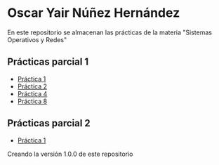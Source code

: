 # Oscar Yair Núñez Hernández

En este repositorio se almacenan las prácticas de la materia "Sistemas Operativos y Redes"

## Prácticas parcial 1

- [Práctica 1](./Practica1.md)
- [Práctica 2](./Practica2.md)
- [Práctica 4](https://github.com/OzcarDev/practica4)
- [Práctica 8](Practica8.md)
 
 ## Prácticas parcial 2

 - [Práctica 1](https://github.com/OzcarDev/Parcial2-Practica1)

Creando la versión 1.0.0 de este repositorio